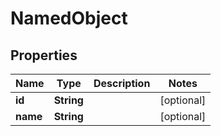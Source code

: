 
# NamedObject

## Properties
Name | Type | Description | Notes
------------ | ------------- | ------------- | -------------
**id** | **String** |  |  [optional]
**name** | **String** |  |  [optional]



